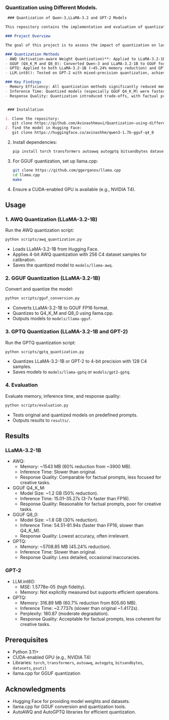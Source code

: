 ### Quantization using Different Models.

```markdown
 ### Quantization of Qwen-3,LLaMA-3.2 and GPT-2 Models

This repository contains the implementation and evaluation of quantization techniques applied to the Qwen-3, LLaMA-3.2-1B and GPT-2 models to optimize memory usage, inference speed, and performance. The methods explored include AWQ, GGUF (Q4_K_M and Q8_0), and GPTQ, with detailed comparisons of memory efficiency, inference time, and response quality.

### Project Overview

The goal of this project is to assess the impact of quantization on large language models, specifically Qwen-3,LLaMA-3.2-1B and GPT-2, in terms of resource efficiency and output quality. The experiments were conducted on CUDA-enabled GPUs (T4) using Python, PyTorch, and libraries such as Hugging Face Transformers, AutoAWQ, AutoGPTQ, and llama.cpp.

### Quantization Methods
- AWQ (Activation-aware Weight Quantization)**: Applied to LLaMA-3.2-1B with 4-bit precision, achieving ~60% memory reduction.
- GGUF (Q4_K_M and Q8_0): Converted Qwen-3 and LLaMA-3.2-1B to GGUF format and quantized to Q4_K_M (~50% size reduction) and Q8_0 (~30% size reduction).
- GPTQ: Applied to both LLaMA-3.2-1B (~45.24% memory reduction) and GPT-2 (~60.7% memory reduction) with 4-bit precision.
- LLM.int8(): Tested on GPT-2 with mixed-precision quantization, achieving minimal accuracy loss (MSE: 1.5778e-05).

### Key Findings
- Memory Efficiency: All quantization methods significantly reduced memory usage, with AWQ and GPTQ showing the largest reductions for Qwen3, LLaMA-3.2-1B and GPT-2, respectively.
- Inference Time: Quantized models (especially GGUF Q4_K_M) were faster than their FP16 counterparts, but GPTQ models showed slower inference times compared to originals.
- Response Quality: Quantization introduced trade-offs, with factual prompts retaining reasonable accuracy, while creative tasks (e.g., poem generation) showed degradation, particularly with GGUF Q8_0 and GPTQ.


 ### Installation

1. Clone the repository:
   git clone https://github.com/Avinashhmavi/Quantization-using-different-methods.git
2. find the model in Hugging Face:
   git clone https://huggingface.co/avinashhm/qwen3-1.7b-gguf-q4_0
   ```

2. Install dependencies:
   ```bash
   pip install torch transformers autoawq autogptq bitsandbytes datasets psutil
   ```

3. For GGUF quantization, set up llama.cpp:
   ```bash
   git clone https://github.com/ggerganov/llama.cpp
   cd llama.cpp
   make
   ```

4. Ensure a CUDA-enabled GPU is available (e.g., NVIDIA T4).

## Usage

### 1. AWQ Quantization (LLaMA-3.2-1B)
Run the AWQ quantization script:
```bash
python scripts/awq_quantization.py
```
- Loads LLaMA-3.2-1B from Hugging Face.
- Applies 4-bit AWQ quantization with 256 C4 dataset samples for calibration.
- Saves the quantized model to `models/llama-awq`.

### 2. GGUF Quantization (LLaMA-3.2-1B)
Convert and quantize the model:
```bash
python scripts/gguf_conversion.py
```
- Converts LLaMA-3.2-1B to GGUF FP16 format.
- Quantizes to Q4_K_M and Q8_0 using llama.cpp.
- Outputs models to `models/llama-gguf`.

### 3. GPTQ Quantization (LLaMA-3.2-1B and GPT-2)
Run the GPTQ quantization script:
```bash
python scripts/gptq_quantization.py
```
- Quantizes LLaMA-3.2-1B or GPT-2 to 4-bit precision with 128 C4 samples.
- Saves models to `models/llama-gptq` or `models/gpt2-gptq`.

### 4. Evaluation
Evaluate memory, inference time, and response quality:
```bash
python scripts/evaluation.py
```
- Tests original and quantized models on predefined prompts.
- Outputs results to `results/`.

## Results

### LLaMA-3.2-1B
- AWQ:
  - Memory: ~1543 MB (60% reduction from ~3900 MB).
  - Inference Time: Slower than original.
  - Response Quality: Comparable for factual prompts, less focused for creative tasks.
- GGUF Q4_K_M:
  - Model Size: ~1.2 GB (50% reduction).
  - Inference Time: 15.01–35.27s (3-7x faster than FP16).
  - Response Quality: Reasonable for factual prompts, poor for creative tasks.
- GGUF Q8_0:
  - Model Size: ~1.8 GB (30% reduction).
  - Inference Time: 54.51–81.94s (faster than FP16, slower than Q4_K_M).
  - Response Quality: Lowest accuracy, often irrelevant.
- GPTQ:
  - Memory: ~5708.85 MB (45.24% reduction).
  - Inference Time: Slower than original.
  - Response Quality: Less detailed, occasional inaccuracies.

### GPT-2
- LLM.int8():
  - MSE: 1.5778e-05 (high fidelity).
  - Memory: Not explicitly measured but supports efficient operations.
- GPTQ:
  - Memory: 316.89 MB (60.7% reduction from 805.60 MB).
  - Inference Time: ~2.7737s (slower than original ~1.4172s).
  - Perplexity: 180.87 (moderate degradation).
  - Response Quality: Acceptable for factual prompts, less coherent for creative tasks.

## Prerequisites
- Python 3.11+
- CUDA-enabled GPU (e.g., NVIDIA T4)
- Libraries: `torch`, `transformers`, `autoawq`, `autogptq`, `bitsandbytes`, `datasets`, `psutil`
- llama.cpp for GGUF quantization

## Acknowledgments
- Hugging Face for providing model weights and datasets.
- llama.cpp for GGUF conversion and quantization tools.
- AutoAWQ and AutoGPTQ libraries for efficient quantization.
